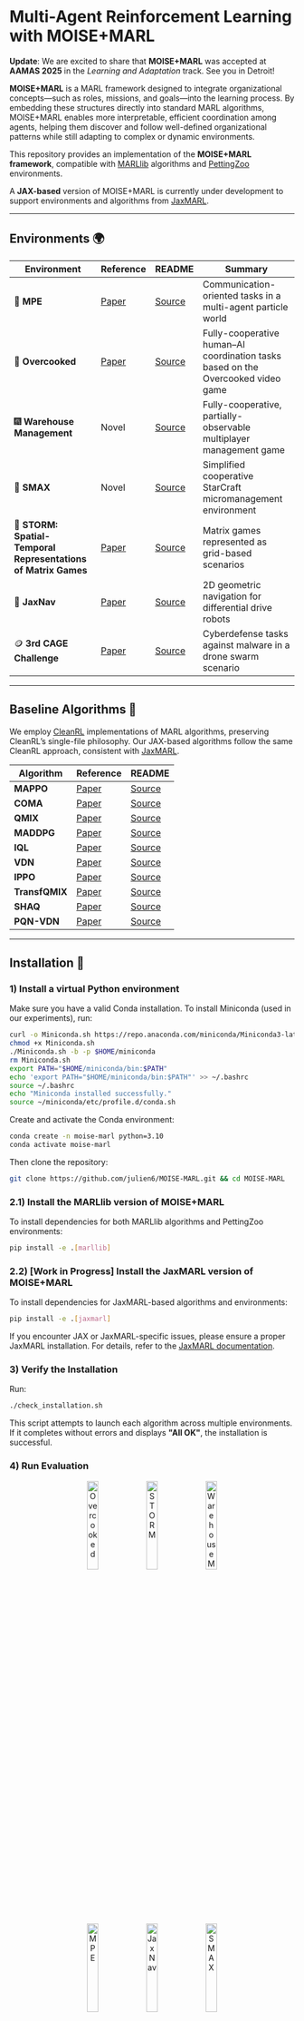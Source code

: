 # Multi-Agent Reinforcement Learning with MOISE+MARL

**Update**: We are excited to share that **MOISE+MARL** was accepted at **AAMAS 2025** in the *Learning and Adaptation* track. See you in Detroit!

**MOISE+MARL** is a MARL framework designed to integrate organizational concepts—such as roles, missions, and goals—into the learning process. By embedding these structures directly into standard MARL algorithms, MOISE+MARL enables more interpretable, efficient coordination among agents, helping them discover and follow well-defined organizational patterns while still adapting to complex or dynamic environments.

This repository provides an implementation of the **MOISE+MARL framework**, compatible with [MARLlib](https://marllib.readthedocs.io/en/latest/) algorithms and [PettingZoo](https://pettingzoo.farama.org/) environments.

A **JAX-based** version of MOISE+MARL is currently under development to support environments and algorithms from [JaxMARL](https://github.com/FLAIROx/JaxMARL).

---

## Environments 🌍

| Environment          | Reference                                                   | README                                                                             | Summary                                                                 |
|----------------------|-------------------------------------------------------------|-------------------------------------------------------------------------------------|-------------------------------------------------------------------------|
| 🔴 **MPE**           | [Paper](https://arxiv.org/abs/1706.02275)                  | [Source](https://github.com/FLAIROx/JaxMARL/tree/main/jaxmarl/environments/mpe)     | Communication-oriented tasks in a multi-agent particle world           |
| 🍲 **Overcooked**    | [Paper](https://arxiv.org/abs/1910.05789)                  | [Source](https://github.com/FLAIROx/JaxMARL/tree/main/jaxmarl/environments/overcooked) | Fully-cooperative human–AI coordination tasks based on the Overcooked video game |
| 🎆 **Warehouse Management** | Novel                                           | [Source](https://github.com/julien6/OMARLE)                                         | Fully-cooperative, partially-observable multiplayer management game    |
| 👾 **SMAX**          | Novel                                                      | [Source](https://github.com/FLAIROx/JaxMARL/tree/main/jaxmarl/environments/smax)    | Simplified cooperative StarCraft micromanagement environment           |
| 🧮 **STORM: Spatial-Temporal Representations of Matrix Games** | [Paper](https://openreview.net/forum?id=54F8woU8vhq) | [Source](https://github.com/FLAIROx/JaxMARL/tree/main/jaxmarl/environments/storm)   | Matrix games represented as grid-based scenarios                        |
| 🧭 **JaxNav**        | [Paper](https://www.arxiv.org/abs/2408.15099)              | [Source](https://github.com/FLAIROx/JaxMARL/tree/main/jaxmarl/environments/jaxnav)  | 2D geometric navigation for differential drive robots                  |
| 🪙 **3rd CAGE Challenge** | [Paper](https://arxiv.org/abs/2108.09118)           | [Source](https://github.com/cage-challenge/cage-challenge-3)                        | Cyberdefense tasks against malware in a drone swarm scenario           |

---

## Baseline Algorithms 🦉

We employ [CleanRL](https://docs.cleanrl.dev/) implementations of MARL algorithms, preserving CleanRL’s single-file philosophy. Our JAX-based algorithms follow the same CleanRL approach, consistent with [JaxMARL](https://github.com/FLAIROx/JaxMARL).

| Algorithm    | Reference                                                 | README                                                                                 |
|--------------|-----------------------------------------------------------|----------------------------------------------------------------------------------------|
| **MAPPO**    | [Paper](https://arxiv.org/abs/2103.01955)                | [Source](https://github.com/FLAIROx/JaxMARL/tree/main/baselines/MAPPO)                |
| **COMA**     | [Paper](https://arxiv.org/abs/1705.08926)                | [Source](https://github.com/matteokarldonati/Counterfactual-Multi-Agent-Policy-Gradients) |
| **QMIX**     | [Paper](https://arxiv.org/abs/1803.11485)                | [Source](https://github.com/FLAIROx/JaxMARL/tree/main/baselines/QLearning)            |
| **MADDPG**   | [Paper](https://arxiv.org/abs/1706.02275)                | [Source](https://github.com/openai/maddpg)                                            |
| **IQL**      | [Paper](https://arxiv.org/abs/1312.5602v1)               | [Source](https://github.com/FLAIROx/JaxMARL/tree/main/baselines/QLearning)            |
| **VDN**      | [Paper](https://arxiv.org/abs/1706.05296)                | [Source](https://github.com/FLAIROx/JaxMARL/tree/main/baselines/QLearning)            |
| **IPPO**     | [Paper](https://arxiv.org/pdf/2011.09533.pdf)            | [Source](https://github.com/FLAIROx/JaxMARL/tree/main/baselines/IPPO)                 |
| **TransfQMIX** | [Paper](https://www.southampton.ac.uk/~eg/AAMAS2023/pdfs/p1679.pdf) | [Source](https://github.com/FLAIROx/JaxMARL/tree/main/baselines/QLearning)  |
| **SHAQ**     | [Paper](https://arxiv.org/abs/2105.15013)                | [Source](https://github.com/FLAIROx/JaxMARL/tree/main/baselines/QLearning)            |
| **PQN-VDN**  | [Paper](https://arxiv.org/abs/2407.04811)                | [Source](https://github.com/mttga/purejaxql)                                          |

---

## Installation 🧗

### 1) Install a virtual Python environment

Make sure you have a valid Conda installation. To install Miniconda (used in our experiments), run:

```bash
curl -o Miniconda.sh https://repo.anaconda.com/miniconda/Miniconda3-latest-Linux-x86_64.sh
chmod +x Miniconda.sh
./Miniconda.sh -b -p $HOME/miniconda
rm Miniconda.sh
export PATH="$HOME/miniconda/bin:$PATH"
echo 'export PATH="$HOME/miniconda/bin:$PATH"' >> ~/.bashrc
source ~/.bashrc
echo "Miniconda installed successfully."
source ~/miniconda/etc/profile.d/conda.sh
```

Create and activate the Conda environment:

```bash
conda create -n moise-marl python=3.10
conda activate moise-marl
```

Then clone the repository:

```bash
git clone https://github.com/julien6/MOISE-MARL.git && cd MOISE-MARL
```

### 2.1) Install the **MARLlib** version of MOISE+MARL

To install dependencies for both MARLlib algorithms and PettingZoo environments:

```bash
pip install -e .[marllib]
```

### 2.2) [Work in Progress] Install the **JaxMARL** version of MOISE+MARL

To install dependencies for JaxMARL-based algorithms and environments:

```bash
pip install -e .[jaxmarl]
```

If you encounter JAX or JaxMARL-specific issues, please ensure a proper JaxMARL installation. For details, refer to the [JaxMARL documentation](https://github.com/FLAIROx/JaxMARL?tab=readme-ov-file#installation--).

### 3) Verify the Installation

Run:

```bash
./check_installation.sh
```

This script attempts to launch each algorithm across multiple environments. If it completes without errors and displays **"All OK"**, the installation is successful.

### 4) Run Evaluation

<div class="collage">
    <div class="column" align="center">
        <div class="row" align="center">
            <img src="https://github.com/julien6/MOISE-MARL/blob/main/JaxMARL/docs/imgs/cramped_room.gif?raw=true" alt="Overcooked" width="20%">
            <img src="https://github.com/julien6/MOISE-MARL/blob/main/JaxMARL/docs/imgs/storm.gif?raw=true" alt="STORM" width="20%">
            <img src="https://github.com/julien6/MOISE-MARL/blob/main/JaxMARL/docs/imgs/warehouse_management.gif?raw=true" alt="Warehouse Management" width="20%">
        </div>
        <div class="row" align="center">
            <img src="https://github.com/julien6/MOISE-MARL/blob/main/JaxMARL/docs/imgs/qmix_MPE_simple_tag_v3.gif?raw=true" alt="MPE" width="20%">
            <img src="https://github.com/julien6/MOISE-MARL/blob/main/JaxMARL/docs/imgs/jaxnav-ma.gif?raw=true" alt="JaxNav" width="20%">
            <img src="https://github.com/julien6/MOISE-MARL/blob/main/JaxMARL/docs/imgs/smax.gif?raw=true" alt="SMAX" width="20%">
        </div>
    </div>
</div>

<p align="center">
<em>Examples of rendered environments as animated GIFs (adapted from [JaxMARL](https://github.com/FLAIROx/JaxMARL))</em>
</p>



---

To train and test a MARL algorithm on a specific environment, run:

```bash
./run <algorithm_name>_<environment_name>
```

**Notes:**

* Incomplete training sessions are automatically saved as checkpoints.
* Checkpoints contain the latest training data (learning curves) as well as test data (rendered environments).
* Use the `--resume` option to continue from the most recent checkpoint.

For example, to train agents using **MAPPO** on the **Overcooked AI** environment:

```bash
./run mappo_overcooked_ai
```

---

### Basic MOISE+MARL API Usage for MARLlib 🖥️

The **MOISE+MARL API (MMA)** provides an `mma_wrapper` environment wrapper that expects a parallel PettingZoo environment and a MOISE+MARL model ( `mm_model` ) with predefined organizational specifications (e.g., roles, goals, missions).

We have consolidated RLClean’s algorithms under MMA via the `make_train` function, which accepts any PettingZoo environment alongside a MARL algorithm configuration. Users can either supply a custom configuration or select one from our fine-tuned options in the `configuration/training/marl_env/` directory. We leverage [Hydra](https://github.com/facebookresearch/hydra) to handle checkpoints, saving them at specified intervals and resuming from the latest checkpoint until reaching the designated maximum number of training steps. Upon completion, `make_train` outputs a joint-policy model as well as training and testing statistics, all of which are recorded in the final checkpoint.

MMA also features the **Trajectory-based Evaluation in MOISE+MARL (TEMM)** method, accessed via the `TEMM` function. This function takes a joint-policy model and produces a new MOISE+MARL model augmented with inferred organizational specifications. Internally, it employs unsupervised learning techniques—such as hierarchical clustering or k-means—to identify and characterize emergent behaviors as organizational constructs. The resulting figures and accompanying data are stored in a dedicated directory, assisting users in analyzing the learned organizational structures.

```python 
from pettingzoo.mpe import simple_world_comm_v3
from moise_marl.make_train import make_train
from moise_marl. TEMM import TEMM
from moise_marl.configuration.training.marl_env import mappo_simple_world_comm

env = simple_world_comm_v3.env(render_mode="human")

# Define a MOISE+MARL model

simple_model = mm_model(structural_specifications= {}, functional_specifications = {}, deontic_specifications= {})

# Wrap the environment

env = mma_wrapper(env, simple_model)

# Launch the training with given algorithm and training hyper-parameters

policy_model, stats = make_train(env, mappo_simple_world_comm, resume_from_last_checkpoint=True)

# Run the TEMM method to infer implicit organizational specifications

inferred_model = TEMM(policy_model, output_directory="analysis_results")

```

<h2 name="cite" id="cite">Citing MOISE+MARL📜 </h2>
If you use MOISE+MARL in your work, please cite us as follows:

```
@inproceedings{soule2024moise_marl, 
  title     = {An Organizationally-Oriented Approach to Enhancing Explainability and Control in Multi-Agent Reinforcement Learning}, 
  author    = {Soulé, Julien and Jamont, Jean-Paul and Occello, Michel and Traonouez, Louis-Marie and Théron, Paul}, 
  booktitle = {Proceedings of the 24th International Conference on Autonomous Agents and Multiagent Systems (AAMAS)}, 
  year      = {2024}, 
  series    = {AAMAS '24}, 
  pages     = {XXX--XXX}, % TBD
  publisher = {International Foundation for Autonomous Agents and Multiagent Systems}, 
  address   = {Detroit, USA}, 
  month     = {May}, 
  abstract  = {Multi-Agent Reinforcement Learning can lead to the development of collaborative agent behaviors that show similarities with organizational concepts. Pushing forward this perspective, we introduce a novel framework that explicitly incorporates organizational roles and goals from the $\mathcal{M}OISE^+$ model into the MARL process, guiding agents to satisfy corresponding organizational constraints. By structuring training with roles and goals, we aim to enhance both the explainability and control of agent behaviors at the organizational level, whereas much of the literature primarily focuses on individual agents. Additionally, our framework includes a post-training analysis method to infer implicit roles and goals, offering insights into emergent agent behaviors. This framework has been applied across various MARL environments and algorithms, demonstrating coherence between predefined organizational specifications and those inferred from trained agents.}, 
  keywords  = {Multi-Agent Reinforcement Learning, Organizational Explainability, Organizational Control}, 
}
```

## See Also 🙌

There are a number of other libraries which inspired this work, we encourage you to take a look!

#### Related Projects:

 - *ROMA*: https://github.com/TonghanWang/ROMA
 - *Roco*: https://papers.ssrn.com/sol3/papers.cfm?abstract_id=5060074
 - *CORD*: https://arxiv.org/abs/2501.02221
 - *TarMAC*: https://arxiv.org/abs/1810.11187
 - *Feudal Multi-Agent Hierarchies for Cooperative Reinforcement Learning*
: https://arxiv.org/abs/1901.08492
